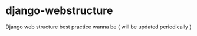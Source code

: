 # django-webstructure
Django web structure best practice wanna be ( will be updated periodically )  
